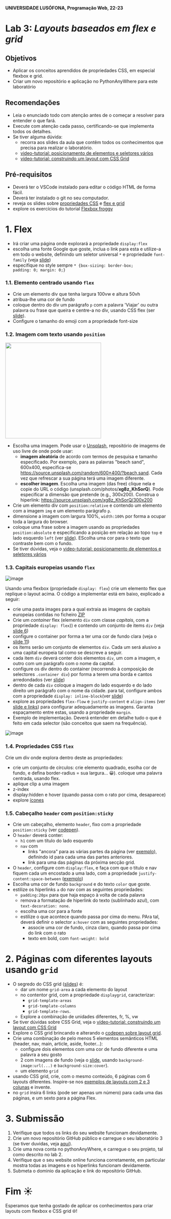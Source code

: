 **UNIVERSIDADE LUSÓFONA, Programação Web, 22-23**
 
# Lab 3: *Layouts baseados em flex e grid* 

## Objetivos
* Aplicar os conceitos aprendidos de propriedades CSS, em especial flexbox e grid.
* Criar um novo repositório e aplicação no PythonAnyWhere para este laboratório

## Recomendações
* Leia o enunciado todo com atenção antes de o começar a resolver para entender o que fará.
* Execute com atenção cada passo, certificando-se que implementa todos os detalhes. 
* Se tiver alguma dúvida:
    * recorra aos slides da aula que contêm todos os conhecimentos que precisa para realizar o laboratório.
    * [video-tutorial: posicionamento de elementos e seletores vários](https://educast.fccn.pt/vod/clips/1tmk0lmtww/html5.html?locale=en)
    * [vídeo-tutorial: construindo um layout com CSS Grid](https://educast.fccn.pt/vod/clips/1qib570kz7/html5.html?locale=en)

## Pré-requisitos
* Deverá ter o VSCode instalado para editar o código HTML de forma fácil.
* Deverá ter instalado o git no seu computador.
* reveja os slides sobre [propriedades CSS](https://moodle.ensinolusofona.pt/pluginfile.php/549222/mod_label/intro/pw-02.5-propriedades-css.pdf) e [flex e grid](https://moodle.ensinolusofona.pt/pluginfile.php/549222/mod_label/intro/pw-02.6-propriedades-css-flex-grid-short.pdf)
* explore os exercícios do tutorial [Flexbox froggy](https://flexboxfroggy.com/)


# 1. Flex 

* Irá criar uma página onde explorará a propriedade <code>display:flex</code>
* escolha uma fonte Google que goste, inclua o link para esta e utilize-a em todo o website, definindo um seletor universal <code>*</code> e propriedade <code>font-family</code> (veja [slide](https://moodle.ensinolusofona.pt/pluginfile.php/318343/mod_label/intro/pw-02.5-propriedades-css.pdf#page=10))
* especifique no style sempre <code>* {box-sizing: border-box; padding: 0; margin: 0;}</code>

### 1.1. Elemento centrado usando <code>flex</code>

* Crie um elemento div que tenha largura 100vw e altura 50vh
* atribua-lhe uma cor de fundo
* coloque dentro do div um parágrafo <code>p</code> com a palavra 'Viajar' ou outra palavra ou frase que queira e centre-a no div, usando CSS flex (ser [slide](https://moodle.ensinolusofona.pt/pluginfile.php/549222/mod_label/intro/pw-02.6-propriedades-css-flex-grid-short.pdf#page=12)). 
* Configure o tamanho do emoji com a propriedade font-size


### 1.2. Imagem com texto usando <code>position</code>

<img src="https://user-images.githubusercontent.com/42048382/221723524-823851af-f4c9-467c-8d6f-3e3857dbbeed.png" width="300px">

* Escolha uma imagem. Pode usar o [Unsplash](https://unsplash.com/), repositório de imagems de uso livre de onde pode usar: 
   * **imagem aleatória** de acordo com termos de pesquisa e tamanho especificado. Por exemplo, para as palavras "beach sand", 600x400, especifica-se https://source.unsplash.com/random/600×400/?beach,sand. Cada vez que refrescar a sua página terá uma imagem diferente.
   * **escolher imagem**. Escolha uma imagem (das free) clique nela e copie do URL o código (unsplash.com/photos/**xg8z_KhSorQ**). Pode especificar a dimensão que pretende (e.g., 300x200). Construa o hiperlink: https://source.unsplash.com/xg8z_KhSorQ/300x200
* Crie um elemento div com <code>position:relative</code> e contendo um elemento com a imagem <code>img</code> e um elemento parágrafo <code>p</code>.
* dimensione a imagem com largura 100%, <code>width:100%</code> por forma a ocupar toda a largura do browser.
* coloque uma frase sobre a imagem usando as propriedades <code>position:absolute</code> e especificando a posição em relação ao topo <code>top</code> e lado esquerdo <code>left</code> (ver [slide](https://moodle.ensinolusofona.pt/pluginfile.php/549222/mod_label/intro/pw-02.5-propriedades-css.pdf#page=22)). EScolha uma cor para o texto que contraste bem com o fundo.
* Se tiver dúvidas, veja o [video-tutorial: posicionamento de elementos e seletores vários](https://educast.fccn.pt/vod/clips/1tmk0lmtww/html5.html?locale=en)


### 1.3. Capitais europeias usando <code>flex</code>

![image](https://user-images.githubusercontent.com/42048382/158489558-8f31368d-e15b-4a32-82c8-683ac6b2b482.png)

Usando uma flexbox (propriedade <code>display: flex</code>) crie um elemento flex que replique o layout acima. O código a implementar está em baixo, explicado a seguir:
* crie uma pasta images para a qual extraia as imagens de capitais europeias contidas no ficheiro [ZIP](https://github.com/ULHT-PW/pw23-lab3/blob/main/capitais.zip) 
* Crie um *container* flex (elemento <code>div</code> com classe *capitais*, com a propriedade <code>display: flex</code>)) e contendo um conjunto de items <code>div</code> (veja [slide 6](https://moodle.ensinolusofona.pt/pluginfile.php/549222/mod_label/intro/pw-02.6-propriedades-css-flex-grid-short.pdf#page=5))
* configure o container por forma a ter uma cor de fundo clara  (veja o [slide 11](https://moodle.ensinolusofona.pt/pluginfile.php/549222/mod_label/intro/pw-02.5-propriedades-css.pdf#page=11))
* os items serão um conjunto de elementos <code>div</code>. Cada um será alusivo a uma capital europeia tal como se descreve a seguir.
* cada item <code>div</code> deverá conter dois elementos <code>div</code>, um com a imagem, e outro com um parágrafo com o nome da capital. 
* configure os div dentro do container (recorrendo à composição de selectores <code>.container div</code>) por forma a terem uma borda e cantos arredondados (ver [slide](https://moodle.ensinolusofona.pt/pluginfile.php/549222/mod_label/intro/pw-02.5-propriedades-css.pdf#page=12))
* dentro de cada <code>div</code> coloque a imagem do lado esquerdo e do lado direito um parágrafo com o nome da cidade. para tal, configure ambos com a propriedade <code>display: inline-block</code>(ver [slide](https://moodle.ensinolusofona.pt/pluginfile.php/549222/mod_label/intro/pw-02.5-propriedades-css.pdf#page=17))
* explore as propriedades <code>flex-flow</code> e <code>justify-content</code> e <code>align-items</code> (ver [slide e links](https://moodle.ensinolusofona.pt/pluginfile.php/549222/mod_label/intro/pw-02.6-propriedades-css-flex-grid-short.pdf#page=10)) para configurar adequadamente as imagens. Garanta espaçamento entre estas, usando a propriedade <code>margin</code>. 
* Exemplo de implementação. Deverá entender em detalhe tudo o que é feito em cada selector (são conceitos que saem na frequência).

![image](https://user-images.githubusercontent.com/42048382/158496390-ad99c24c-dfe8-4030-b662-244a9eaec457.png)

### 1.4. Propriedades CSS <code>flex</code>

Crie um div onde explora dentro deste as propriedades:
* crie um conjunto de círculos: crie elemento quadrado, esolha cor de fundo, e defina border-radius = sua largura... 😀). coloque uma palavra centrada, usando flex.
* aplique clip a uma imagem
* z-index
* display:hidden e hover (quando passa com o rato por cima, desaparece)
* explore [ícones](https://moodle.ensinolusofona.pt/pluginfile.php/549222/mod_label/intro/pw-02.5-propriedades-css.pdf?time=1677539648106)

### 1.5. Cabeçalho <code>header</code> com <code>position:sticky</code>

* Crie um cabeçalho, elemento <code>header</code>, fixo com a propriedade <code>position:sticky</code> (ver [codepen](https://codepen.io/LucioStuder/pen/popNbpm?editors=1100)).  
* O <code>header</code> deverá conter:
    * <code>h1</code> com um título do lado esquerdo 
    * <code>nav</code> com 
        * links "ancora" para as várias partes da página (ver [exemplo](https://moodle.ensinolusofona.pt/pluginfile.php/549222/mod_label/intro/pw-02.1-html.pdf#page=44)), definindo id para cada uma das partes anteriores. 
        * link para uma das páginas da próxima secção grid.
* O <code>header</code>, configure com <code>display:flex</code>, e faça com que o titulo e nav fiquem cada um encostado a uma lado, com a propriedade <code>justify-content:space-between</code> ([exemplo](https://codepen.io/LucioStuder/pen/oNprRQd))
* Escolha uma cor de fundo <code>background</code> e do texto <code>color</code> que goste.
* estilize os hiperlinks <code>a</code> do nav com as seguintes propriedades:
    * <code>padding:20px</code> para que haja espaço à volta de cada palavra
    * remova a formatação de hiperlink do texto (sublinhado azul), com <code>text-decoration: none</code>.
    * escolha uma cor para a fonte
    * estilize o que acontece quando passa por cima do menu. PAra tal, deverá definir o selector <code>a:hover</code> com as seguintes propriedades:
        * associe uma cor de fundo, cinza claro, quando passa por cima do link com o rato
        * texto em bold, com  <code>font-weight: bold</code>


# 2. Páginas com diferentes layouts usando <code>grid</code>

* O segredo do CSS grid ([slides](https://moodle.ensinolusofona.pt/pluginfile.php/549222/mod_label/intro/pw-02.6-propriedades-css-flex-grid-short.pdf#page=26)) é:
    * dar um nome <code>grid-area</code> a cada elemento do layout  
    * no contentor grid, com a propriedade <code>displaygrid</code>, caracterizar:
        * <code>grid-template-areas</code>
        * <code>grid-template-columns</code> 
        * <code>grid-template-rows</code>.
    * Explore a combinação de unidades diferentes, fr, %, vw
* Se tiver dúvidas sobre CSS Grid, veja o [vídeo-tutorial: construindo um layout com CSS Grid](https://educast.fccn.pt/vod/clips/1qib570kz7/html5.html?locale=en)
* Explore o CSS grid brincando e alterando o [codepen sobre layout grid](https://codepen.io/LucioStuder/pen/popowOY?editors=1100). 
* Crie uma combinação de pelo menos 5 elementos semânticos HTML (header, nav, main, article, aside, footer...):
    * configure dois elementos com uma cor de fundo diferente e uma palavra a seu gosto
    * 2 com imagens de fundo (veja o [slide](https://moodle.ensinolusofona.pt/pluginfile.php/549222/mod_label/intro/pw-02.5-propriedades-css.pdf?time=1677539648106#page=5), usando  <code>background-image:url(...)</code> e <code>background-size:cover</code>). 
    * um elemento <code>grid</code>
* usando CSS grid, crie, com o mesmo conteúdo, 6 páginas com 6 layouts diferentes. Inspire-se nos [exemplos de layouts com 2 e 3 colunas](https://developer.mozilla.org/en-US/docs/Learn/Common_questions/Design_and_accessibility/Common_web_layouts) e invente.
* no <code>grid</code> insira 6 links (pode ser apenas um número) para cada uma das páginas, e um sexto para a página Flex. 

# 3. Submissão

1. Verifique que todos os links do seu website funcionam devidamente.
2. Crie um novo repositório GitHub público e carregue o seu laboratório 3 (se tiver duvidas, veja [aqui](https://github.com/ULHT-PW/git)).
3. Crie uma nova conta no pythonAnyWhere, e carregue o seu projeto, tal como descrito no lab 2.
4. Verifique que o seu website online funciona corretamente, em particular mostra todas as imagens e os hiperlinks funcionam devidamente.
5. Submeta o dominio da aplicação e link do repositório GitHub.


 # Fim ☀
 
Esperamos que tenha gostado de aplicar os conhecimentos para criar layouts com flexbox e CSS grid &#127760;!
